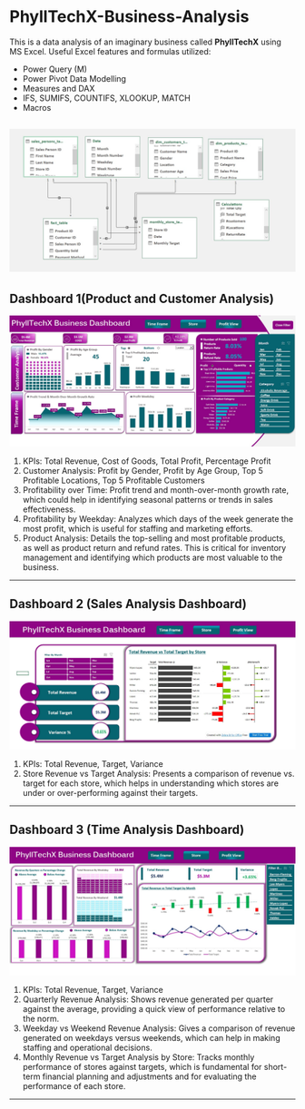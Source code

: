 # PhyllTechX-Business-Analysis

This is a data analysis of an imaginary business called **PhyllTechX** using MS Excel.
Useful Excel features and formulas utilized:
- Power Query (M)
- Power Pivot Data Modelling
- Measures and DAX
- IFS, SUMIFS, COUNTIFS, XLOOKUP, MATCH
- Macros

![](PhyllTechX%20data%20model.jpg)
---
## Dashboard 1(Product and Customer Analysis)

![](PhyllTechX%20Dash3.jpg)

1. KPIs: Total Revenue, Cost of Goods, Total Profit, Percentage Profit
2. Customer Analysis: Profit by Gender, Profit by Age Group, Top 5 Profitable Locations, Top 5 Profitable Customers
3. Profitability over Time: Profit trend and month-over-month growth rate, which could help in identifying seasonal patterns or trends in sales effectiveness. 
4. Profitability by Weekday: Analyzes which days of the week generate the most profit, which is useful for staffing and marketing efforts. 
5. Product Analysis: Details the top-selling and most profitable products, as well as product return and refund rates. This is critical for inventory management and identifying which products are most valuable to the business.
---
## Dashboard 2 (Sales Analysis Dashboard)

![](PhyllTechX%20Dash1.jpg)

1. KPIs: Total Revenue, Target, Variance
2. Store Revenue vs Target Analysis: Presents a comparison of revenue vs. target for each store, which helps in understanding which stores are under or over-performing against their targets. 
---
## Dashboard 3 (Time Analysis Dashboard)

![](PhyllTechX%20Dash2.jpg)

1. KPIs: Total Revenue, Target, Variance
2. Quarterly Revenue Analysis: Shows revenue generated per quarter against the average, providing a quick view of performance relative to the norm. 
3. Weekday vs Weekend Revenue Analysis: Gives a comparison of revenue generated on weekdays versus weekends, which can help in making staffing and operational decisions. 
4. Monthly Revenue vs Target Analysis by Store: Tracks monthly performance of stores against targets, which is fundamental for short-term financial planning and adjustments and for evaluating the performance of each store.
---
